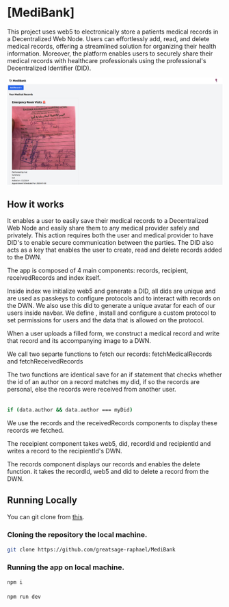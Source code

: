 # [MediBank]
This project uses web5 to electronically store a patients medical records in a Decentralized Web Node. Users can effortlessly add, read, and delete medical records, offering a streamlined solution for organizing their health information. Moreover, the platform enables users to securely share their medical records with healthcare professionals using the professional's Decentralized Identifier (DID).

[![MediBank](./public/medibank.png)](https://medi-bank.vercel.app/)

## How it works
It enables a user  to easily save their medical records to a Decentralized Web Node and easily share them to any medical provider safely and privately. This action requires both the user and medical provider to have DID's to enable secure communication between the parties. The DID also acts as a key that enables the user to create, read and delete records added to the DWN.

The app is composed of 4 main components: records, recipient, receivedRecords and index itself.

Inside index we initialize web5 and generate a DID, all dids are unique and are used as passkeys to configure protocols and to interact with records on the DWN. We also use this did to generate a unique avatar for each of our users inside navbar. We define , install and configure a custom protocol to set permissions for users and the data that is allowed on the protocol.

When a user uploads a filled form, we construct a medical record and write that record and its accompanying image to a DWN. 

We call two separte functions to fetch our records: fetchMedicalRecords and fetchReceivedRecords

The two functions are identical save for an if statement that checks whether the id of an author on a record matches my did, if so the records are personal, else the records were received from another user.  

```bash

if (data.author && data.author === myDid)

```

We use the records and the receivedRecords components to display these records we fetched.

The receipient component takes web5, did, recordId and recipientId and writes a record to the recipientId's DWN. 

The records component displays our records and enables the delete function. it takes the recordId, web5 and did to delete a record from the DWN.


## Running Locally
 You can git clone from [this](https://github.com/greatsage-raphael/medibank).

### Cloning the repository the local machine.

```bash
git clone https://github.com/greatsage-raphael/MediBank

```

### Running the app on local machine.
```bash
npm i

npm run dev 
```





